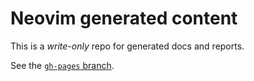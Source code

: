 Neovim generated content
========================

This is a *write-only* repo for generated docs and reports.

See the [`gh-pages` branch](https://github.com/neovim/doc/tree/gh-pages).

